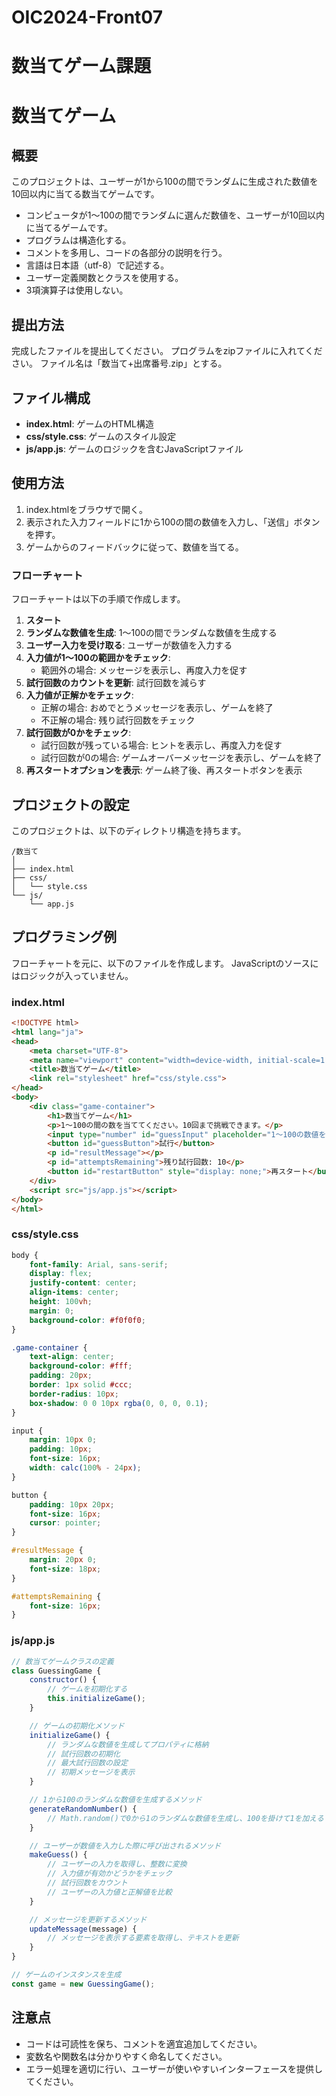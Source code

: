 # OIC2024-Front07
# 数当てゲーム課題

# 数当てゲーム

## 概要
このプロジェクトは、ユーザーが1から100の間でランダムに生成された数値を10回以内に当てる数当てゲームです。
- コンピュータが1～100の間でランダムに選んだ数値を、ユーザーが10回以内に当てるゲームです。
- プログラムは構造化する。
- コメントを多用し、コードの各部分の説明を行う。
- 言語は日本語（utf-8）で記述する。
- ユーザー定義関数とクラスを使用する。
- 3項演算子は使用しない。

## 提出方法
完成したファイルを提出してください。
プログラムをzipファイルに入れてください。
ファイル名は「数当て+出席番号.zip」とする。

## ファイル構成
- **index.html**: ゲームのHTML構造
- **css/style.css**: ゲームのスタイル設定
- **js/app.js**: ゲームのロジックを含むJavaScriptファイル

## 使用方法
1. index.htmlをブラウザで開く。
2. 表示された入力フィールドに1から100の間の数値を入力し、「送信」ボタンを押す。
3. ゲームからのフィードバックに従って、数値を当てる。

### フローチャート 
フローチャートは以下の手順で作成します。

1. **スタート**
2. **ランダムな数値を生成**: 1～100の間でランダムな数値を生成する
3. **ユーザー入力を受け取る**: ユーザーが数値を入力する
4. **入力値が1～100の範囲かをチェック**: 
   - 範囲外の場合: メッセージを表示し、再度入力を促す
5. **試行回数のカウントを更新**: 試行回数を減らす
6. **入力値が正解かをチェック**: 
   - 正解の場合: おめでとうメッセージを表示し、ゲームを終了
   - 不正解の場合: 残り試行回数をチェック
7. **試行回数が0かをチェック**: 
   - 試行回数が残っている場合: ヒントを表示し、再度入力を促す
   - 試行回数が0の場合: ゲームオーバーメッセージを表示し、ゲームを終了
8. **再スタートオプションを表示**: ゲーム終了後、再スタートボタンを表示


## プロジェクトの設定
このプロジェクトは、以下のディレクトリ構造を持ちます。
```
/数当て
│
├── index.html
├── css/
│   └── style.css
└── js/
    └── app.js
```

## プログラミング例
フローチャートを元に、以下のファイルを作成します。
JavaScriptのソースにはロジックが入っていません。

### index.html
```html
<!DOCTYPE html>
<html lang="ja">
<head>
    <meta charset="UTF-8">
    <meta name="viewport" content="width=device-width, initial-scale=1.0">
    <title>数当てゲーム</title>
    <link rel="stylesheet" href="css/style.css">
</head>
<body>
    <div class="game-container">
        <h1>数当てゲーム</h1>
        <p>1～100の間の数を当ててください。10回まで挑戦できます。</p>
        <input type="number" id="guessInput" placeholder="1～100の数値を入力">
        <button id="guessButton">試行</button>
        <p id="resultMessage"></p>
        <p id="attemptsRemaining">残り試行回数: 10</p>
        <button id="restartButton" style="display: none;">再スタート</button>
    </div>
    <script src="js/app.js"></script>
</body>
</html>
```

### css/style.css
```css
body {
    font-family: Arial, sans-serif;
    display: flex;
    justify-content: center;
    align-items: center;
    height: 100vh;
    margin: 0;
    background-color: #f0f0f0;
}

.game-container {
    text-align: center;
    background-color: #fff;
    padding: 20px;
    border: 1px solid #ccc;
    border-radius: 10px;
    box-shadow: 0 0 10px rgba(0, 0, 0, 0.1);
}

input {
    margin: 10px 0;
    padding: 10px;
    font-size: 16px;
    width: calc(100% - 24px);
}

button {
    padding: 10px 20px;
    font-size: 16px;
    cursor: pointer;
}

#resultMessage {
    margin: 20px 0;
    font-size: 18px;
}

#attemptsRemaining {
    font-size: 16px;
}
```

### js/app.js
```javascript
// 数当てゲームクラスの定義
class GuessingGame {
    constructor() {
        // ゲームを初期化する
        this.initializeGame();
    }

    // ゲームの初期化メソッド
    initializeGame() {
        // ランダムな数値を生成してプロパティに格納
        // 試行回数の初期化
        // 最大試行回数の設定
        // 初期メッセージを表示
    }

    // 1から100のランダムな数値を生成するメソッド
    generateRandomNumber() {
        // Math.random()で0から1のランダムな数値を生成し、100を掛けて1を加える
    }

    // ユーザーが数値を入力した際に呼び出されるメソッド
    makeGuess() {
        // ユーザーの入力を取得し、整数に変換
        // 入力値が有効かどうかをチェック
        // 試行回数をカウント
        // ユーザーの入力値と正解値を比較
    }

    // メッセージを更新するメソッド
    updateMessage(message) {
        // メッセージを表示する要素を取得し、テキストを更新
    }
}

// ゲームのインスタンスを生成
const game = new GuessingGame();

```

## 注意点
- コードは可読性を保ち、コメントを適宜追加してください。
- 変数名や関数名は分かりやすく命名してください。
- エラー処理を適切に行い、ユーザーが使いやすいインターフェースを提供してください。

